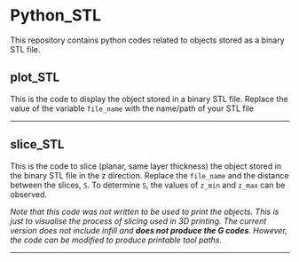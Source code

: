 # Python_STL

This repository contains python codes related to objects stored as a binary STL file.

## plot_STL

This is the code to display the object stored in a binary STL file. Replace the value of the variable `file_name` with the name/path of your STL file


------------------------------

## slice_STL

This is the code to slice (planar, same layer thickness) the object stored in the binary STL file in the z direction.
Replace the `file_name` and the distance between the slices, `S`. To determine `S`, the values of `z_min` and `z_max` can be observed.

*Note that this code was not written to be used to print the objects. This is just to visualise the process of slicing used in 3D printing. The current version does not include infill and **does not produce the G codes**. However, the code can be modified to produce printable tool paths.*

-------------------------------


